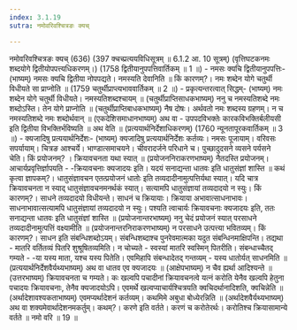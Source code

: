 ```yaml
---
index: 3.1.19
sutra: नमोवरिवश्चित्रङः क्यच्

---
```

नमोवरिवश्चित्रङः क्यच् (636) (397 क्चच्प्रत्ययविधिसूत्रम् ॥ 6.1.2 आ. 10 सूत्रम्) (वृत्तिघटकनमः शब्दयोगे द्वितीयोपपत्त्यधिकरणम्।) (1758 द्वितीयानुपपत्तिवार्तिकम् ॥ 1 ॥) - नमसः क्यचि द्वितीयानुपपत्तिः- (भाष्यम्) नमसः क्यचि द्वितीया नोपपद्यते। नमस्यति देवानिति ॥ किं कारणम्?। नमः शब्देन योगे चतुर्थी विधीयते सा प्राप्नोति ॥ (1759 चतुर्थीप्राप्त्यभाववार्तिकम् ॥ 2 ॥) - प्रकृत्यन्तरत्वात् सिद्धम्- (भाष्यम्) नमः शब्देन योगे चतुर्थी विधीयते। नमस्यतिशब्दश्चायम् ॥ (चतुर्थीप्राप्तिसाधकभाष्यम्) ननु च नमस्यतिशब्दे नमः शब्दोऽस्ति। तेन योगे प्राप्नोति ॥ (चतुर्थीप्राप्तिबाधकभाष्यम्) नैष दोषः। अर्थवतो नमः शब्दस्य ग्रहणम्। न च नमस्यतिशब्दे नमः शब्दोर्थवान् ॥ (एकदेशिसमाधानभाष्यम्) अथ वा  -  उपपदविभक्तेः कारकविभक्तिर्बलीयसी इति द्वितीया विभक्तिर्भविष्यति ॥ अथ वेति ॥ (प्रत्ययार्थनिर्देशाधिकरणम्) (1760 न्यूनतापूरकवार्तिकम् ॥ 3 ॥) - क्यजादिषु प्रत्ययार्थनिर्देशः- (भाष्यम्) क्यजादिषु प्रत्ययार्थनिर्देशः कर्तव्यः। नमसः पूजायाम्। वरिवसः सपर्यायाम्। चित्रङ आश्चर्ये। भाण्डात्समाचयने। चीवरादर्जने परिधाने च। पुच्छादुदसने व्यसने पर्यसने चेति। किं प्रयोजनम्? । क्रियावचनता यथा स्यात् ॥ (प्रयोजननिराकरणभाष्यम्) नैतदस्ति प्रयोजनम्। आचार्यप्रवृत्तिर्ज्ञापयति  -  -क्रियावचनाः क्यजादयः इति। यदयं सनाद्यन्ता धातवः इति धातुसंज्ञां शास्ति ॥ कथं कृत्वा ज्ञापकम्?। धातुसंज्ञावचन एतत्प्रयोजनं धातोः इति तव्यदादीनामुत्पत्तिर्यथा स्यात्। यदि चात्र क्रियावचनता न स्याद् धातुसंज्ञावचनमनर्थकं स्यात्। सत्यामपि धातुसंज्ञायां तव्यदादयो न स्युः। किं कारणम्?। साधने तव्यदादयो विधीयन्ते। साधनं च क्रियायाः। क्रियाया अभावात्साधनाभावः। साधनाभावात्सत्यामपि धातुसंज्ञायां तव्यदादयो न स्युः। पश्यति त्वाचार्यः क्रियावचनाः क्यजादयः इति, ततः सनाद्यन्ता धातवः इति धातुसंज्ञां शास्ति ॥ (प्रयोजनान्तरभाष्यम्) ननु चेदं प्रयोजनं स्यात् परसाधने तव्यदादीनामुत्पत्तिं वक्ष्यामीति ॥ (प्रयोजनान्तरनिराकरणभाष्यम्) न परसाधने उत्पत्त्या भवितव्यम्। किं कारणम्?। साधन इति संबन्धिशब्दोऽयम्। संबन्धिशब्दाश्च पुनरेवमात्मका यदुत संबन्धिनमाक्षिपन्ति। तद्यथा  -  मातरि वर्तितव्यं पितरि शुश्रूषितव्यमिति। न चोच्यते  -  स्वस्यां मातरि स्वस्मिन् पितरीति। संबन्धाच्चैतद् गम्यते  -  -या यस्य माता, यश्च यस्य पितेति। एवमिहापि संबन्धादेतद् गन्तव्यम्  -  यस्य धातोर्यत् साधनमिति ॥ (प्रत्ययार्थनिर्देशवैर्यथ्यभाष्यम्) अथ वा धातव एव क्यजादयः ॥ (आक्षेपभाष्यम्) न चैव ह्यर्था आदिश्यन्ते ॥ (उत्तरभाष्यम्) क्रियावचनता च गम्यते। कः खल्वपि पचादीनां क्रियावचनत्वे यत्नं करोति येनैव खल्वपि हेतुना पचादयः क्रियावचनाः, तेनैव क्यजादयोऽपि। एवमर्थे खल्वप्याचार्यश्चित्रयति क्वचिदर्थानादिशति, क्वचिन्नेति ॥ (अर्थादेशावश्यकताभाष्यम्) एवमप्यर्थादेशनं कर्तव्यम्। कथमिमे अबुधा बोध्येरन्निति ॥ (अर्थादेशवैर्यथ्यभाष्यम्) अथ वा शक्यमेवार्थादेशनमकर्तुम्। कथम्?। करणे इति वर्तते। करणं च करोतेरर्थः। करोतिश्च क्रियासामान्ये वर्तते ॥ नमो वरि ॥ 19 ॥